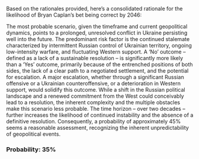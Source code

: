 Based on the rationales provided, here’s a consolidated rationale for the likelihood of Bryan Caplan’s bet being correct by 2046:

The most probable scenario, given the timeframe and current geopolitical dynamics, points to a prolonged, unresolved conflict in Ukraine persisting well into the future. The predominant risk factor is the continued stalemate characterized by intermittent Russian control of Ukrainian territory, ongoing low-intensity warfare, and fluctuating Western support. A ‘No’ outcome – defined as a lack of a sustainable resolution – is significantly more likely than a ‘Yes’ outcome, primarily because of the entrenched positions of both sides, the lack of a clear path to a negotiated settlement, and the potential for escalation. A major escalation, whether through a significant Russian offensive or a Ukrainian counteroffensive, or a deterioration in Western support, would solidify this outcome. While a shift in the Russian political landscape and a renewed commitment from the West could conceivably lead to a resolution, the inherent complexity and the multiple obstacles make this scenario less probable. The time horizon – over two decades – further increases the likelihood of continued instability and the absence of a definitive resolution. Consequently, a probability of approximately 45% seems a reasonable assessment, recognizing the inherent unpredictability of geopolitical events.

### Probability: 35%